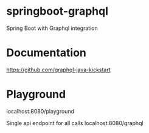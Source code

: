 # springboot-graphql
Spring Boot with Graphql integration

# Documentation
https://github.com/graphql-java-kickstart

# Playground 
localhost:8080/playground

Single api endpoint for all calls
localhost:8080/graphql
